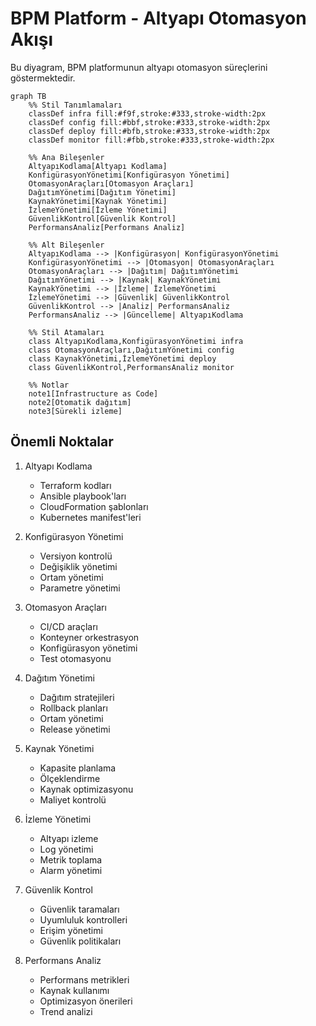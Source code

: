 # BPM Platform - Altyapı Otomasyon Akışı

Bu diyagram, BPM platformunun altyapı otomasyon süreçlerini göstermektedir.

```mermaid
graph TB
    %% Stil Tanımlamaları
    classDef infra fill:#f9f,stroke:#333,stroke-width:2px
    classDef config fill:#bbf,stroke:#333,stroke-width:2px
    classDef deploy fill:#bfb,stroke:#333,stroke-width:2px
    classDef monitor fill:#fbb,stroke:#333,stroke-width:2px

    %% Ana Bileşenler
    AltyapıKodlama[Altyapı Kodlama]
    KonfigürasyonYönetimi[Konfigürasyon Yönetimi]
    OtomasyonAraçları[Otomasyon Araçları]
    DağıtımYönetimi[Dağıtım Yönetimi]
    KaynakYönetimi[Kaynak Yönetimi]
    İzlemeYönetimi[İzleme Yönetimi]
    GüvenlikKontrol[Güvenlik Kontrol]
    PerformansAnaliz[Performans Analiz]

    %% Alt Bileşenler
    AltyapıKodlama --> |Konfigürasyon| KonfigürasyonYönetimi
    KonfigürasyonYönetimi --> |Otomasyon| OtomasyonAraçları
    OtomasyonAraçları --> |Dağıtım| DağıtımYönetimi
    DağıtımYönetimi --> |Kaynak| KaynakYönetimi
    KaynakYönetimi --> |İzleme| İzlemeYönetimi
    İzlemeYönetimi --> |Güvenlik| GüvenlikKontrol
    GüvenlikKontrol --> |Analiz| PerformansAnaliz
    PerformansAnaliz --> |Güncelleme| AltyapıKodlama

    %% Stil Atamaları
    class AltyapıKodlama,KonfigürasyonYönetimi infra
    class OtomasyonAraçları,DağıtımYönetimi config
    class KaynakYönetimi,İzlemeYönetimi deploy
    class GüvenlikKontrol,PerformansAnaliz monitor

    %% Notlar
    note1[Infrastructure as Code]
    note2[Otomatik dağıtım]
    note3[Sürekli izleme]
```

## Önemli Noktalar

1. Altyapı Kodlama
   - Terraform kodları
   - Ansible playbook'ları
   - CloudFormation şablonları
   - Kubernetes manifest'leri

2. Konfigürasyon Yönetimi
   - Versiyon kontrolü
   - Değişiklik yönetimi
   - Ortam yönetimi
   - Parametre yönetimi

3. Otomasyon Araçları
   - CI/CD araçları
   - Konteyner orkestrasyon
   - Konfigürasyon yönetimi
   - Test otomasyonu

4. Dağıtım Yönetimi
   - Dağıtım stratejileri
   - Rollback planları
   - Ortam yönetimi
   - Release yönetimi

5. Kaynak Yönetimi
   - Kapasite planlama
   - Ölçeklendirme
   - Kaynak optimizasyonu
   - Maliyet kontrolü

6. İzleme Yönetimi
   - Altyapı izleme
   - Log yönetimi
   - Metrik toplama
   - Alarm yönetimi

7. Güvenlik Kontrol
   - Güvenlik taramaları
   - Uyumluluk kontrolleri
   - Erişim yönetimi
   - Güvenlik politikaları

8. Performans Analiz
   - Performans metrikleri
   - Kaynak kullanımı
   - Optimizasyon önerileri
   - Trend analizi 